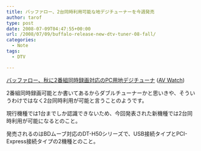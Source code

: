 ```yaml
---
title: バッファロー、2台同時利用可能な地デジチューナーを今週発売
author: tarof
type: post
date: 2008-07-09T04:47:55+00:00
url: /2008/07/09/buffalo-release-new-dtv-tuner-08-fall/
categories:
  - Note
tags:
  - DTV

---
```

[バッファロー、秋に2番組同時録画対応のPC用地デジチューナ][1] ([AV Watch][2])

2番組同時録画可能とか書いてあるからダブルチューナーかと思いきや、そういうわけではなく2台同時利用が可能と言うことのようです。
  
現行機種では1台までしか認識できないため、今回発表された新機種では2台同時利用が可能になるとのこと。

発売されるのはBDムーブ対応のDT-H50シリーズで、USB接続タイプとPCI-Express接続タイプの2機種とのこと。

 [1]: http://www.watch.impress.co.jp/av/docs/20080709/buffalo.htm
 [2]: http://www.watch.impress.co.jp/av/